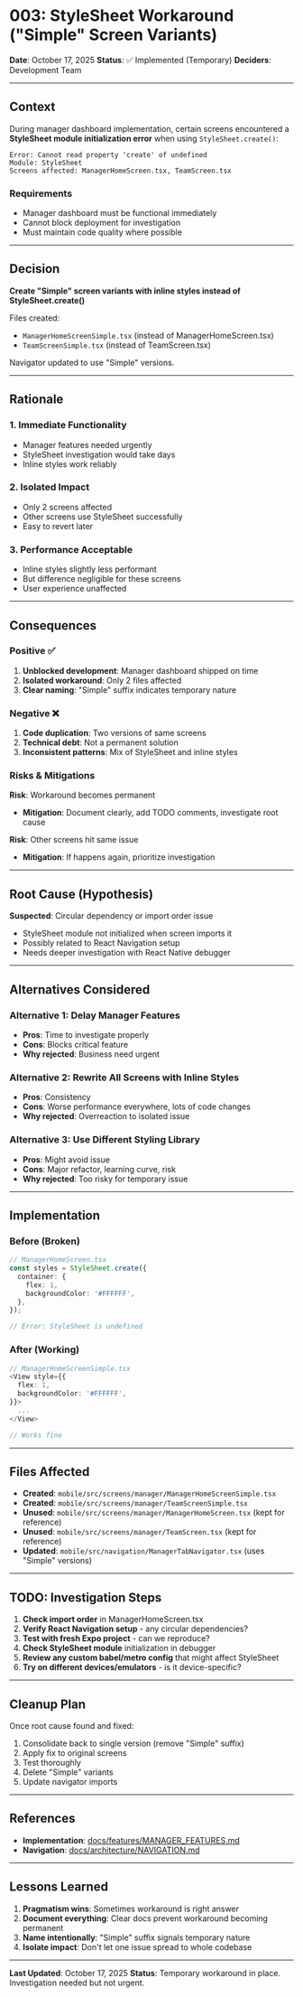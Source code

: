 # 003: StyleSheet Workaround ("Simple" Screen Variants)

**Date**: October 17, 2025
**Status**: ✅ Implemented (Temporary)
**Deciders**: Development Team

---

## Context

During manager dashboard implementation, certain screens encountered a **StyleSheet module initialization error** when using `StyleSheet.create()`:

```
Error: Cannot read property 'create' of undefined
Module: StyleSheet
Screens affected: ManagerHomeScreen.tsx, TeamScreen.tsx
```

### Requirements
- Manager dashboard must be functional immediately
- Cannot block deployment for investigation
- Must maintain code quality where possible

---

## Decision

**Create "Simple" screen variants with inline styles instead of StyleSheet.create()**

Files created:
- `ManagerHomeScreenSimple.tsx` (instead of ManagerHomeScreen.tsx)
- `TeamScreenSimple.tsx` (instead of TeamScreen.tsx)

Navigator updated to use "Simple" versions.

---

## Rationale

### 1. Immediate Functionality
- Manager features needed urgently
- StyleSheet investigation would take days
- Inline styles work reliably

### 2. Isolated Impact
- Only 2 screens affected
- Other screens use StyleSheet successfully
- Easy to revert later

### 3. Performance Acceptable
- Inline styles slightly less performant
- But difference negligible for these screens
- User experience unaffected

---

## Consequences

### Positive ✅
1. **Unblocked development**: Manager dashboard shipped on time
2. **Isolated workaround**: Only 2 files affected
3. **Clear naming**: "Simple" suffix indicates temporary nature

### Negative ❌
1. **Code duplication**: Two versions of same screens
2. **Technical debt**: Not a permanent solution
3. **Inconsistent patterns**: Mix of StyleSheet and inline styles

### Risks & Mitigations

**Risk**: Workaround becomes permanent
- **Mitigation**: Document clearly, add TODO comments, investigate root cause

**Risk**: Other screens hit same issue
- **Mitigation**: If happens again, prioritize investigation

---

## Root Cause (Hypothesis)

**Suspected**: Circular dependency or import order issue
- StyleSheet module not initialized when screen imports it
- Possibly related to React Navigation setup
- Needs deeper investigation with React Native debugger

---

## Alternatives Considered

### Alternative 1: Delay Manager Features
- **Pros**: Time to investigate properly
- **Cons**: Blocks critical feature
- **Why rejected**: Business need urgent

### Alternative 2: Rewrite All Screens with Inline Styles
- **Pros**: Consistency
- **Cons**: Worse performance everywhere, lots of code changes
- **Why rejected**: Overreaction to isolated issue

### Alternative 3: Use Different Styling Library
- **Pros**: Might avoid issue
- **Cons**: Major refactor, learning curve, risk
- **Why rejected**: Too risky for temporary issue

---

## Implementation

### Before (Broken)
```typescript
// ManagerHomeScreen.tsx
const styles = StyleSheet.create({
  container: {
    flex: 1,
    backgroundColor: '#FFFFFF',
  },
});

// Error: StyleSheet is undefined
```

### After (Working)
```typescript
// ManagerHomeScreenSimple.tsx
<View style={{
  flex: 1,
  backgroundColor: '#FFFFFF',
}}>
  ...
</View>

// Works fine
```

---

## Files Affected

- **Created**: `mobile/src/screens/manager/ManagerHomeScreenSimple.tsx`
- **Created**: `mobile/src/screens/manager/TeamScreenSimple.tsx`
- **Unused**: `mobile/src/screens/manager/ManagerHomeScreen.tsx` (kept for reference)
- **Unused**: `mobile/src/screens/manager/TeamScreen.tsx` (kept for reference)
- **Updated**: `mobile/src/navigation/ManagerTabNavigator.tsx` (uses "Simple" versions)

---

## TODO: Investigation Steps

1. **Check import order** in ManagerHomeScreen.tsx
2. **Verify React Navigation setup** - any circular dependencies?
3. **Test with fresh Expo project** - can we reproduce?
4. **Check StyleSheet module** initialization in debugger
5. **Review any custom babel/metro config** that might affect StyleSheet
6. **Try on different devices/emulators** - is it device-specific?

---

## Cleanup Plan

Once root cause found and fixed:
1. Consolidate back to single version (remove "Simple" suffix)
2. Apply fix to original screens
3. Test thoroughly
4. Delete "Simple" variants
5. Update navigator imports

---

## References

- **Implementation**: [docs/features/MANAGER_FEATURES.md](../features/MANAGER_FEATURES.md)
- **Navigation**: [docs/architecture/NAVIGATION.md](../architecture/NAVIGATION.md)

---

## Lessons Learned

1. **Pragmatism wins**: Sometimes workaround is right answer
2. **Document everything**: Clear docs prevent workaround becoming permanent
3. **Name intentionally**: "Simple" suffix signals temporary nature
4. **Isolate impact**: Don't let one issue spread to whole codebase

---

**Last Updated**: October 17, 2025
**Status**: Temporary workaround in place. Investigation needed but not urgent.
